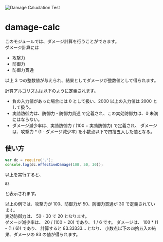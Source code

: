![Damage Caluclation Test](https://github.com/InoAyaka/damage-calc-4005-gh-actions/workflows/Damage%20Caluclation%20Test/badge.svg)

# damage-calc

このモジュールでは、ダメージ計算を行うことができます。  
ダメージ計算には

- 攻撃力
- 防御力
- 防御力貫通

以上 3 つの整数値が与えられ、結果としてダメージが整数値として得られます。

計算アルゴリズムは以下のように定義されます。

- 負の入力値があった場合には 0 として扱い、2000 以上の入力値は 2000 として扱う。
- 実効防御力は、防御力 - 防御力貫通 で定義され、この実効防御力は、0 未満にはならない。
- ダメージ減少率は、実効防御力 / (100 + 実効防御力) で定義され、
  ダメージは、攻撃力 \* (1 - ダメージ減少率) を小数点以下で四捨五入した値となる。

## 使い方

```js
var dc = require('.');
console.log(dc.effectiveDamage(100, 50, 30));
```

以上を実行すると、

```
83
```

と表示されます。

以上の例では、攻撃力が 100、防御力が 50、防御力貫通が 30 で定義されています。  
実効防御力は、 50 - 30 で 20 となります。  
ダメージ減少率は、 20 / (100 + 20) であり、 1 / 6 です。
ダメージは、 100 \* (1 - (1 / 6)) であり、
計算すると 83.33333... となり、
小数点以下の四捨五入の結果、ダメージの 83 の値が得られます。
